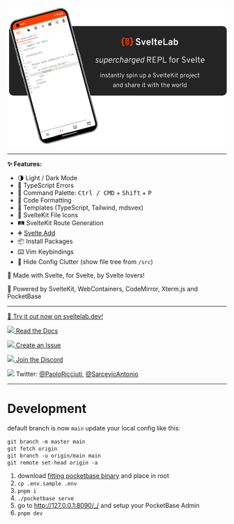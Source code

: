 [![A mockup of a phone with a Screenshot of SvelteLab opened. SvelteLab: A REPL for SvelteKit projects: quickly spin up a SvelteKit Projects and share it with the world!](./header.png)](https://www.sveltelab.dev/)

---

**✨ Features:**

- 🌗 Light / Dark Mode
- 🚨 TypeScript Errors
- 🎨 Command Palette: <kbd>Ctrl / CMD</kbd> + <kbd>Shift</kbd> + <kbd>P</kbd>
- 🧹 Code Formatting
- 📒 Templates (TypeScript, Tailwind, mdsvex)
- 📄 SvelteKit File Icons
- 🛤️ SvelteKit Route Generation
- ➕ [Svelte Add](https://github.com/svelte-add/svelte-add)
- 📦 Install Packages
- ⌨️ Vim Keybindings
- 👻 Hide Config Clutter (show file tree from `/src`)

🧡 Made with Svelte, for Svelte, by Svelte lovers!

🔌 Powered by SvelteKit, WebContainers, CodeMirror, Xterm.js and PocketBase

---

[🧪 Try it out now on sveltelab.dev!](https://sveltelab.dev/)

[![](https://api.iconify.design/material-symbols:docs.svg?color=%23ff4000) Read the Docs](http://docs.sveltelab.dev/)

[![](https://api.iconify.design/material-symbols:error-circle-rounded.svg?color=%23ff4000) Create an Issue](https://github.com/sveltelab/sveltelab/issues/new/choose)

[![](https://api.iconify.design/simple-icons:discord.svg?color=%23ff4000) Join the Discord](https://discord.gg/FbnT6wujQx)

![](https://api.iconify.design/simple-icons:twitter.svg?color=%23ff4000) Twitter: [@PaoloRicciuti](https://twitter.com/PaoloRicciuti), [@SarcevicAntonio](https://twitter.com/SarcevicAntonio)

---

# Development

default branch is now `main`
update your local config like this:

```
git branch -m master main
git fetch origin
git branch -u origin/main main
git remote set-head origin -a
```

1. download [fitting pocketbase binary](https://pocketbase.io/docs/) and place in root
1. `cp .env.sample .env`
1. `pnpm i`
1. `./pocketbase serve`
1. go to http://127.0.0.1:8090/_/ and setup your PocketBase Admin
1. `pnpm dev`

